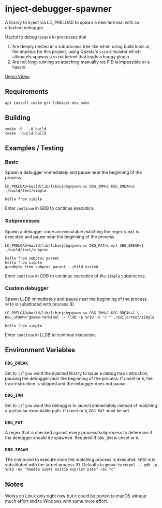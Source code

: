 # inject-debugger-spawner
A library to inject via LD_PRELOAD to spawn a new terminal with an attached debugger.

Useful to debug issues in processes that

1. Are deeply nested in a subprocess tree like when using build tools or,
the impetus for this project, using Questa's `vsim` simulator which
ultimately spawns a `vsimk` kernel that loads a buggy plugin.
2. Are not long-running so attaching manually via PID is impossible or a hassle.

[Demo Video](https://user-images.githubusercontent.com/187848/178158765-563fa11b-883a-4a7f-bc16-fa333b4d00f9.webm)

## Requirements
```
apt install cmake g++ libboost-dev make
```

## Building
```
cmake -S . -B build
cmake --build build
```

## Examples / Testing
### Basic
Spawn a debugger immediately and pause near the beginning of the process.
```
LD_PRELOAD=build/lib/libinjdbgspawn.so DBG_IMM=1 DBG_BREAK=1 ./build/test/simple

hello from simple
```
Enter `continue` in GDB to continue execution.

### Subprocesses
Spawn a debugger once an executable matching the regex `s.mpl` is executed and pause near the beginning of the process.
```
LD_PRELOAD=build/lib/libinjdbgspawn.so DBG_PAT=s.mpl DBG_BREAK=1 ./build/test/subproc

hello from subproc parent
hello from simple
goodbyte from subproc parent - child exited
```
Enter `continue` in GDB to continue execution of the `simple` subprocess.

### Custom debugger
Spawn LLDB immediately and pause near the beginning of the process. `%PID` is substituted with process ID.
```
LD_PRELOAD=build/lib/libinjdbgspawn.so DBG_IMM=1 DBG_BREAK=1 \
DBG_SPAWN="gnome-terminal -- lldb -p %PID -o 'c'" ./build/test/simple

hello from simple
```
Enter `continue` in LLDB to continue execution.

## Environment Variables

### `DBG_BREAK`
Set to `1` if you want the injected library to issue a debug trap instruction, pausing the debugger near the beginning of the process.
If unset or `0`, the trap instruction is skipped and the debugger does not pause.

### `DBG_IMM`
Set to `1` if you want the debugger to launch immediately instead of matching a particular executable path.
If unset or `0`, `DBG_PAT` must be set.

### `DBG_PAT`
A regex that is checked against every process/subprocess to determine if the debugger should be spawned. Required if `DBG_IMM` is unset or `0`.


### `DBG_SPAWN`
The command to execute once the matching process is executed. `%PID` is is substituted with the target process ID.
Defaults to `gnome-terminal -- gdb -p %PID -ex "handle SIG41 nostop noprint pass" -ex "c"`

## Notes
Works on Linux only right now but it could be ported to macOS without much effort and to Windows with some more effort.
